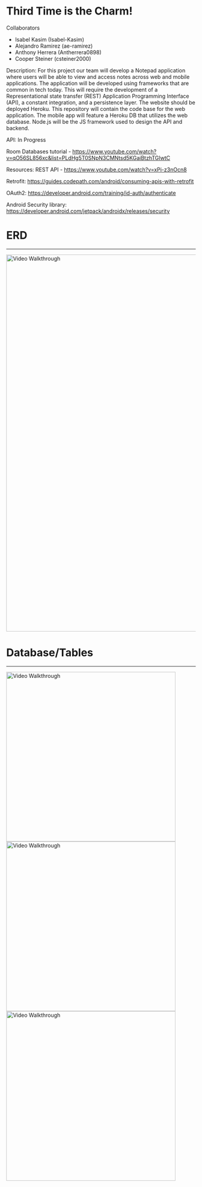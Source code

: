 # Third Time is the Charm!

Collaborators

* Isabel Kasim (Isabel-Kasim)
* Alejandro Ramirez (ae-ramirez)
* Anthony Herrera (Antherrera0898)
* Cooper Steiner (csteiner2000)

Description: For this project our team will develop a Notepad application where users will be able to view and access notes across web and mobile applications. The application will be developed using frameworks that are common in tech today. This will require the development of a Representational state transfer (REST) Application Programming Interface (API), a constant integration, and a persistence layer. The website should be deployed Heroku. This repository will contain the code base for the web application. The mobile app will feature a Heroku DB that utilizes the web database. Node.js will be the JS framework used to design the API and backend.

API: In Progress

Room Databases tutorial - https://www.youtube.com/watch?v=qO56SL856xc&list=PLdHg5T0SNpN3CMNtsd5KGaiBtzhTGIwtC

Resources: REST API - https://www.youtube.com/watch?v=xPi-z3nOcn8

Retrofit: https://guides.codepath.com/android/consuming-apis-with-retrofit

OAuth2: https://developer.android.com/training/id-auth/authenticate

Android Security library: https://developer.android.com/jetpack/androidx/releases/security

# ERD
<hr>
<img src='https://i.imgur.com/QNCHC9a.jpg' title='Video Walkthrough' width='1000' alt ='Video Walkthrough' />

# Database/Tables
<hr>
<img src='https://i.imgur.com/CbYGWBp.png' title='Video Walkthrough' width='450' alt ='Video Walkthrough' />
<img src='https://i.imgur.com/1tdrW4G.png' title='Video Walkthrough' width='450' alt ='Video Walkthrough' />
<img src='https://i.imgur.com/tnZDuAq.png' title='Video Walkthrough' width='450' alt ='Video Walkthrough' />
